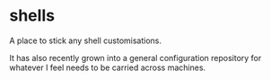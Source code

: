 shells
======

A place to stick any shell customisations.

It has also recently grown into a general configuration repository for
whatever I feel needs to be carried across machines.
